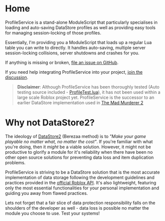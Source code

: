 # Home

ProfileService is a stand-alone ModuleScript that particularly specialises in loading and auto-saving
DataStore profiles as well as providing easy tools for managing session-locking of those profiles.

Essentially, I'm providing you a ModuleScript that loads up a regular Lua table you can write to directly.
It handles auto-saving, multiple server session-locking collisions, server shutdowns and crashes for you.

If anything is missing or broken, [file an issue on GitHub](https://github.com/MadStudioRoblox/ProfileService/issues).

If you need help integrating ProfileService into your project, [join the discussion](https://devforum.roblox.com/t/profileservice-a-datastore-module/667805).

> **Disclaimer**: Although ProfileService has been thoroughly tested (Auto testing source included - [ProfileTest.lua](https://github.com/MadStudioRoblox/ProfileService/blob/master/ProfileTest.lua)), it has not been used within a large scale Roblox project yet. ProfileService is the successor to an earlier DataStore implementation used in [The Mad Murderer 2](https://www.roblox.com/games/1026891626/The-Mad-Murderer-2)

# Why not DataStore2?

The ideology of [DataStore2](https://devforum.roblox.com/t/how-to-use-datastore2-data-store-caching-and-data-loss-prevention/136317) (Berezaa method) is to _"Make your game playable no matter what, no matter the cost"_.
If you're familiar with what you're doing, then it _might_ be a viable solution. However, it might not be productive to glorify
a module for it's reliability when there have been no other open source solutions for preventing data loss and item duplication problems.

ProfileService is striving to be a DataStore solution that is the most accurate implementation of data storage following the
development guidelines and practices provided in the [official Roblox API](https://developer.roblox.com/en-us/articles/Data-store).
It's also lightweight, featuring only the most essential functionalities for your personal implementation and guiding you away from
flawed practices.

Lets not forget that a fair slice of data protection responsibility falls on the shoulders of the developer as well - data loss is possible
no matter the module you choose to use. Test your systems!